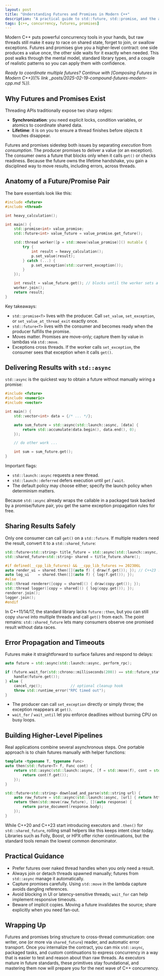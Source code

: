 ```yaml
---
layout: post
title: "Understanding Futures and Promises in Modern C++"
description: "A practical guide to std::future, std::promise, and the asynchronous patterns that make modern C++ concurrency safer and easier to reason about."
tags: [c++, concurrency, futures, promises]
---
```


Modern C++ puts powerful concurrency tools in your hands, but raw threads still make it easy to race on shared state, forget to join, or swallow exceptions. Futures and promises give you a higher-level contract: one side produces a value once, the other side waits for it exactly when needed. This post walks through the mental model, standard library types, and a couple of realistic patterns so you can apply them with confidence.

*Ready to coordinate multiple futures? Continue with [Composing Futures in Modern C++]({% link _posts/2025-02-19-compound-futures-modern-cpp.md %}).*

## Why Futures and Promises Exist

Threading APIs traditionally expose two sharp edges:

- **Synchronization**: you need explicit locks, condition variables, or atomics to coordinate shared data.
- **Lifetime**: it is on you to ensure a thread finishes before objects it touches disappear.

Futures and promises sidestep both issues by separating *execution* from *consumption*. The producer promises to deliver a value (or an exception). The consumer owns a future that blocks only when it calls `get()` or checks readiness. Because the future owns the lifetime handshake, you gain a disciplined way to move results, including errors, across threads.

## Anatomy of a Future/Promise Pair

The bare essentials look like this:

```cpp
#include <future>
#include <thread>

int heavy_calculation();

int main() {
    std::promise<int> value_promise;
    std::future<int> value_future = value_promise.get_future();

    std::thread worker([p = std::move(value_promise)]() mutable {
        try {
            int result = heavy_calculation();
            p.set_value(result);
        } catch (...) {
            p.set_exception(std::current_exception());
        }
    });

    int result = value_future.get(); // blocks until the worker sets a value or exception
    worker.join();
    return result;
}
```

Key takeaways:

- `std::promise<T>` lives with the producer. Call `set_value`, `set_exception`, or `set_value_at_thread_exit` exactly once.
- `std::future<T>` lives with the consumer and becomes ready when the producer fulfills the promise.
- Moves matter. Promises are move-only; capture them by value in lambdas via `std::move`.
- Exceptions cross threads. If the worker calls `set_exception`, the consumer sees that exception when it calls `get()`.

## Delivering Results with `std::async`

`std::async` is the quickest way to obtain a future without manually wiring a promise:

```cpp
#include <future>
#include <numeric>
#include <vector>

int main() {
    std::vector<int> data = {/* ... */};

    auto sum_future = std::async(std::launch::async, [data] {
        return std::accumulate(data.begin(), data.end(), 0);
    });

    // do other work ...

    int sum = sum_future.get();
}
```

Important flags:

- `std::launch::async` requests a new thread.
- `std::launch::deferred` defers execution until `get` / `wait`.
- The default policy may choose either; specify the launch policy when determinism matters.

Because `std::async` already wraps the callable in a packaged task backed by a promise/future pair, you get the same exception propagation rules for free.

## Sharing Results Safely

Only one consumer can call `get()` on a `std::future`. If multiple readers need the result, convert it to a `std::shared_future`:

```cpp
std::future<std::string> title_future = std::async(std::launch::async, fetch_title);
std::shared_future<std::string> shared = title_future.share();

#if defined(__cpp_lib_futures) && __cpp_lib_futures >= 202306L
auto render_ui = shared.then([](auto f) { draw(f.get()); }); // C++23 .then extension
auto log_ui    = shared.then([](auto f) { log(f.get()); });
#else
std::thread renderer([copy = shared]() { draw(copy.get()); });
std::thread logger([copy = shared]() { log(copy.get()); });
renderer.join();
logger.join();
#endif
```

In C++11/14/17, the standard library lacks `future::then`, but you can still copy `shared` into multiple threads and call `get()` from each. The point remains: `std::shared_future` lets many consumers observe one promised result without data races.

## Error Propagation and Timeouts

Futures make it straightforward to surface failures and respond to delays:

```cpp
auto future = std::async(std::launch::async, perform_rpc);

if (future.wait_for(std::chrono::milliseconds(200)) == std::future_status::ready) {
    handle(future.get());
} else {
    cancel_rpc();             // optional cleanup hook
    throw std::runtime_error("RPC timed out");
}
```

- The producer can call `set_exception` directly or simply throw; the exception reappears at `get()`.
- `wait_for` / `wait_until` let you enforce deadlines without burning CPU on busy loops.

## Building Higher-Level Pipelines

Real applications combine several asynchronous steps. One portable approach is to chain futures manually with helper functions:

```cpp
template <typename T, typename Func>
auto then(std::future<T> f, Func cont) {
    return std::async(std::launch::async, [f = std::move(f), cont = std::move(cont)]() mutable {
        return cont(f.get());
    });
}

std::future<std::string> download_and_parse(std::string url) {
    auto raw_future = std::async(std::launch::async, [url] { return http_get(url); });
    return then(std::move(raw_future), [](auto response) {
        return parse_document(response.body);
    });
}
```

While C++20 and C++23 start introducing executors and `.then()` for `std::shared_future`, rolling small helpers like this keeps intent clear today. Libraries such as Folly, Boost, or HPX offer richer continuations, but the standard tools remain the lowest common denominator.

## Practical Guidance

- Prefer futures over naked thread handles when you only need a result.
- Always join or detach threads spawned manually; futures from `std::async` manage it automatically.
- Capture promises carefully. Using `std::move` in the lambda capture avoids dangling references.
- Avoid blocking in UI or latency-sensitive threads; `wait_for` can help implement responsive timeouts.
- Beware of implicit copies. Moving a future invalidates the source; share explicitly when you need fan-out.

## Wrapping Up

Futures and promises bring structure to cross-thread communication: one writer, one (or more via `shared_future`) reader, and automatic error transport. Once you internalize the contract, you can mix `std::async`, packaged tasks, and custom continuations to express concurrency in a way that is easier to test and reason about than raw threads. As executors mature in future standards, these primitives stay foundational, and mastering them now will prepare you for the next wave of C++ concurrency.
